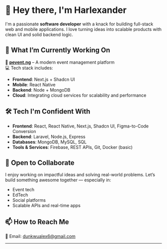 # 👋 Hey there, I'm Harlexander

I'm a passionate **software developer** with a knack for building full-stack web and mobile applications. I love turning ideas into scalable products with clean UI and solid backend logic.

## 🚀 What I’m Currently Working On
🎯 **[pevent.ng](https://pevent.ng)** – A modern event management platform  
💻 Tech stack includes:
- **Frontend**: Next.js + Shadcn UI
- **Mobile**: React Native
- **Backend**: Node + MongoDB
- **Cloud**: Integrating cloud services for scalability and performance

## 🛠 Tech I'm Confident With
- **Frontend**: React, React Native, Next.js, Shadcn UI, Figma-to-Code Conversion
- **Backend**: Laravel, Node.js, Express
- **Databases**: MongoDB, MySQL, SQL
- **Tools & Services**: Firebase, REST APIs, Git, Docker (basic)

## 🤝 Open to Collaborate
I enjoy working on impactful ideas and solving real-world problems. Let’s build something awesome together — especially in:
- Event tech
- EdTech
- Social platforms
- Scalable APIs and real-time apps

## 📫 How to Reach Me
📩 Email: [dunkwualex6@gmail.com](mailto:dunkwualex6@gmail.com)

---

<!---
Harlexander/Harlexander is a ✨ special ✨ repository because its `README.md` (this file) appears on your GitHub profile.
You can click the Preview link to take a look at your changes.
--->
